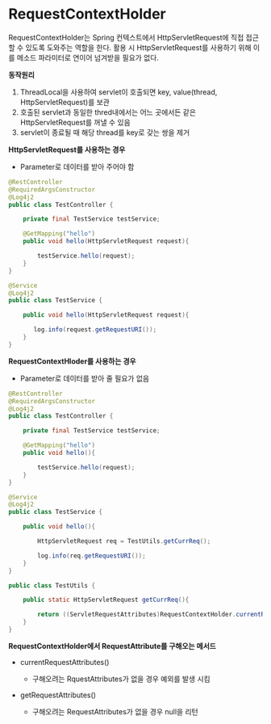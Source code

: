 # RequestContextHolder

RequestContextHolder는 Spring 컨텍스트에서 HttpServletRequest에 직접 접근 할 수 있도록 도와주는 역할을 한다. 활용 시 HttpServletRequest를 사용하기 위해 이를 메소드 파라미터로 연이어 넘겨받을 필요가 없다.

**동작원리**

1. ThreadLocal을 사용하여 servlet이 호출되면 key, value(thread, HttpServletRequest)를 보관
2. 호출된 servlet과 동일한 thred내에서는 어느 곳에서든 같은 HttpServletRequest를 꺼낼 수 있음
3. servlet이 종료될 때 해당 thread를 key로 갖는 쌍을 제거

**HttpServletRequest를 사용하는 경우**

- Parameter로 데이터를 받아 주어야 함

```java
@RestController
@RequiredArgsConstructor
@Log4j2
public class TestController {

    private final TestService testService;

    @GetMapping("hello")
    public void hello(HttpServletRequest request){

        testService.hello(request);
    }    
}

@Service
@Log4j2
public class TestService {

    public void hello(HttpServletRequest request){

       log.info(request.getRequestURI());
    }    
}
```

**RequestContextHloder를 사용하는 경우**

- Parameter로 데이터를 받아 줄 필요가 없음

```java
@RestController
@RequiredArgsConstructor
@Log4j2
public class TestController {

    private final TestService testService;

    @GetMapping("hello")
    public void hello(){

        testService.hello(request);
    }    
}

@Service
@Log4j2
public class TestService {

    public void hello(){

        HttpServletRequest req = TestUtils.getCurrReq();

        log.info(req.getRequestURI());
    }    
}

public class TestUtils {

    public static HttpServletRequest getCurrReq(){

        return ((ServletRequestAttributes)RequestContextHolder.currentRequestAttributes()).getRequest();
    }
}
```

**RequestContextHolder에서 RequestAttribute를 구해오는 메서드**

- currentRequestAttributes()
    - 구해오려는 RquestAttributes가 없을 경우 예외를 발생 시킴

- getRequestAttributes()
    - 구해오려는 RequestAttributes가 없을 경우 null을 리턴